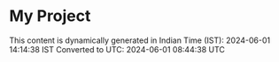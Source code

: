 # My Project

This content is dynamically generated in Indian Time (IST): 2024-06-01 14:14:38 IST
Converted to UTC: 2024-06-01 08:44:38 UTC
